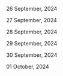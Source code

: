 26 September, 2024

27 September, 2024

28 September, 2024

29 September, 2024

30 September, 2024

01 October, 2024